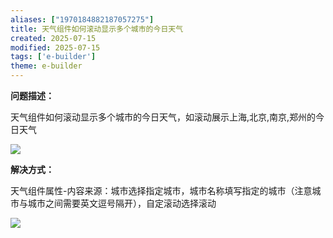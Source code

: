 ```yaml
---
aliases: ["1970184882187057275"]
title: 天气组件如何滚动显示多个城市的今日天气
created: 2025-07-15
modified: 2025-07-15
tags: ['e-builder']
theme: e-builder
---
```


**问题描述：**

天气组件如何滚动显示多个城市的今日天气，如滚动展示上海,北京,南京,郑州的今日天气

![](24bcfed2ffb3a633ba13239f2470815f.jpg)

**解决方式：**

天气组件属性-内容来源：城市选择指定城市，城市名称填写指定的城市（注意城市与城市之间需要英文逗号隔开），自定滚动选择滚动

**![](3ff8cbec24541ae0707622bc6baf8135.jpg)**